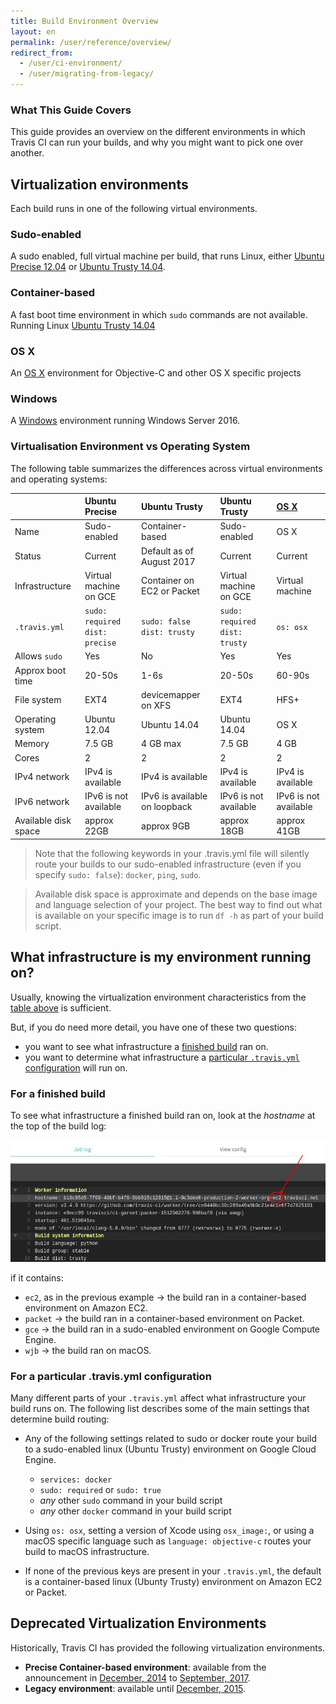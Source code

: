 ```yaml
---
title: Build Environment Overview
layout: en
permalink: /user/reference/overview/
redirect_from:
  - /user/ci-environment/
  - /user/migrating-from-legacy/
---
```


### What This Guide Covers

This guide provides an overview on the different environments in which
Travis CI can run your builds, and why you might want to pick one over another.



## Virtualization environments

Each build runs in one of the following virtual environments.

### Sudo-enabled

A sudo enabled, full virtual machine per build, that runs Linux, either [Ubuntu Precise 12.04](/user/reference/precise/) or [Ubuntu Trusty 14.04](/user/reference/trusty/).

### Container-based

A fast boot time environment in which `sudo` commands are not available. Running Linux [Ubuntu Trusty 14.04](/user/reference/trusty/)

### OS X

An [OS X](/user/reference/osx/) environment for Objective-C and other OS X specific projects

### Windows

A [Windows](/user/reference/windows/) environment running Windows Server 2016.

### Virtualisation Environment vs Operating System

The following table summarizes the differences across virtual environments and operating systems:

|                      | Ubuntu Precise                        | Ubuntu Trusty                     | Ubuntu Trusty                        | [OS X](/user/reference/osx/) |
|:---------------------|:--------------------------------------|:----------------------------------|:-------------------------------------|:-----------------------------|
| Name                 | Sudo-enabled                          | Container-based                   | Sudo-enabled                         | OS X                         |
| Status               | Current                               | Default as of August 2017         | Current                              | Current                      |
| Infrastructure       | Virtual machine on GCE                | Container on EC2 or Packet        | Virtual machine on GCE               | Virtual machine              |
| `.travis.yml`        | `sudo: required` <br> `dist: precise` | `sudo: false` <br> `dist: trusty` | `sudo: required` <br> `dist: trusty` | `os: osx`                    |
| Allows `sudo`        | Yes                                   | No                                | Yes                                  | Yes                          |
| Approx boot time     | 20-50s                                | 1-6s                              | 20-50s                               | 60-90s                       |
| File system          | EXT4                                  | devicemapper on XFS               | EXT4                                 | HFS+                         |
| Operating system     | Ubuntu 12.04                          | Ubuntu 14.04                      | Ubuntu 14.04                         | OS X                         |
| Memory               | 7.5 GB                                | 4 GB max                          | 7.5 GB                               | 4 GB                         |
| Cores                | 2                                     | 2                                 | 2                                    | 2                            |
| IPv4 network         | IPv4 is available                     | IPv4 is available                 | IPv4 is available                    | IPv4 is available            |
| IPv6 network         | IPv6 is not available                 | IPv6 is available on loopback     | IPv6 is not available                | IPv6 is not available        |
| Available disk space | approx 22GB                           | approx 9GB                        | approx 18GB                          | approx 41GB                  |

> Note that the following keywords in your .travis.yml file will silently route your builds to our sudo-enabled infrastructure (even if you specify `sudo: false`): `docker`, `ping`, `sudo`.

> Available disk space is approximate and depends on the base image and language selection of your project.
  The best way to find out what is available on your specific image is to run `df -h` as part of your build script.

## What infrastructure is my environment running on?

Usually, knowing the virtualization environment characteristics from the [table above](#virtualisation-environment-vs-operating-system) is sufficient.

But, if you do need more detail, you have one of these two questions:

* you want to see what infrastructure a [finished build](#for-a-finished-build) ran on.
* you want to determine what infrastructure a [particular `.travis.yml` configuration](#for-a-particular-travisyml-configuration) will run on.

### For a finished build

To see what infrastructure a finished build ran on, look at the *hostname* at the top of the build log:

![Infrastructure shown in hostname](/images/ui/what-infrastructure.png "Infrastructure shown in hostname")

if it contains:

* `ec2`, as in the previous example → the build ran in a container-based environment on Amazon EC2.
* `packet` → the build ran in a container-based environment on Packet.
* `gce` → the build ran in a sudo-enabled environment on Google Compute Engine.
* `wjb` → the build ran on macOS.

### For a particular .travis.yml configuration

Many different parts of your `.travis.yml` affect what infrastructure your build runs on. The following list describes some of the main settings that determine build routing:

* Any of the following settings related to sudo or docker route your build to a sudo-enabled linux (Ubuntu Trusty) environment on Google Cloud Engine.

  - `services: docker`
  - `sudo: required` or `sudo: true`
  - *any* other `sudo` command in your build script
  - *any* other `docker` command in your build script

* Using `os: osx`, setting a version of Xcode using `osx_image:`, or using a macOS specific language such as `language: objective-c` routes your build to macOS infrastructure.

* If none of the previous keys are present in your `.travis.yml`, the default is a container-based linux (Ubunty Trusty) environment on Amazon EC2 or Packet.


## Deprecated Virtualization Environments

Historically, Travis CI has provided the following virtualization environments.

- **Precise Container-based environment**: available from the announcement in [December, 2014](https://blog.travis-ci.com/2014-12-17-faster-builds-with-container-based-infrastructure/) to [September, 2017](https://blog.travis-ci.com/2017-08-31-trusty-as-default-status).
- **Legacy environment**: available until [December, 2015](https://blog.travis-ci.com/2015-11-27-moving-to-a-more-elastic-future).
